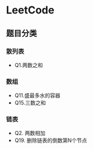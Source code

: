 # LeetCode

## 题目分类

### 散列表

* Q1.两数之和

### 数组

* Q11.盛最多水的容器
* Q15.三数之和

### 链表

* Q2. 两数相加
* Q19. 删除链表的倒数第N个节点

